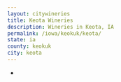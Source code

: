 ```yaml
---
layout: citywineries
title: Keota Wineries
description: Wineries in Keota, IA
permalink: /iowa/keokuk/keota/
state: ia
county: keokuk
city: keota
---
```

-
